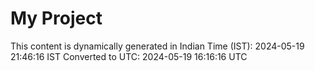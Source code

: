 # My Project

This content is dynamically generated in Indian Time (IST): 2024-05-19 21:46:16 IST
Converted to UTC: 2024-05-19 16:16:16 UTC
